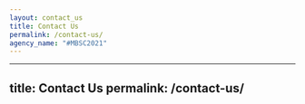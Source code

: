```yaml
---
layout: contact_us
title: Contact Us
permalink: /contact-us/
agency_name: "#MBSC2021"
---
```

---
title: Contact Us
permalink: /contact-us/
---

